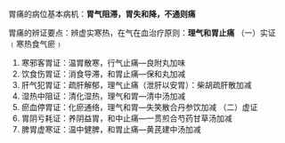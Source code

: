 胃痛的病位基本病机：**胃气阻滞，胃失和降，不通则痛**

胃痛的辨证要点：辨虚实寒热，在气在血治疗原则：**理气和胃止痛**
（一）实证﹙寒热食气瘀﹚
1. 寒邪客胃证：温胃散寒，行气止痛—良附丸加味
2. 饮食伤胃证：消食导滞，和胃止痛—保和丸加减
3. 肝气犯胃证：疏肝解郁，理气止痛（泄肝以安胃）：柴胡疏肝散加减
4. 湿热中阻证：清化湿热，理气和胃—清中汤加减
5. 瘀血停胃证：化瘀通络，理气和胃—失笑散合丹参饮加减
（二）虚证
1. 胃阴亏耗证：养阴益胃，和中止痛—一贯煎合芍药甘草汤加减
2. 脾胃虚寒证：温中健脾，和胃止痛—黄芪建中汤加减